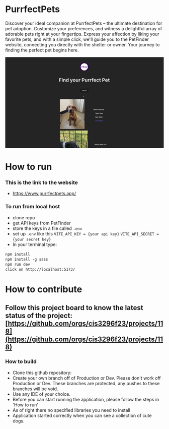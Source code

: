 


# PurrfectPets
Discover your ideal companion at PurrfectPets – the ultimate destination for pet adoption. Customize your preferences, and witness a delightful array of adorable pets right at your fingertips. Express your affection by liking your favorite pets, and with a simple click, we'll guide you to the PetFinder website, connecting you directly with the shelter or owner. Your journey to finding the perfect pet begins here.

![](<src/assets/Screenshot 2023-11-09 at 1.53.01 PM.png>)
# How to run
### This is the link to the website 
- https://www.purrfectpets.app/
### To run from local host
- clone repo
- get API keys from PetFinder
- store the keys in a file called ``.env``
- set up ``.env`` like this ```VITE_API_KEY = {your api key}``` ```VITE_API_SECRET = {your secret key}```
- In your terminal type:
```
npm install
npm install -g sass
npm run dev
click on http://localhost:5173/
```

# How to contribute
Follow this project board to know the latest status of the project: [https://github.com/orgs/cis3296f23/projects/118](https://github.com/orgs/cis3296f23/projects/118)  
- 
### How to build
- Clone this github repository:
- Create your own branch off of Production or Dev. Please don't work off Production or Dev. These branches are protected, any pushes to these branches will be void.
- Use any IDE of your choice.
- Before you can start running the application, please follow the steps in 'How to run'
- As of right there no specified libraries you need to install
- Application started correctly when you can see a collection of cute dogs.